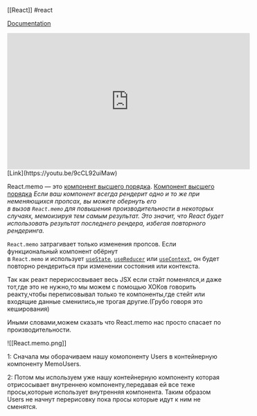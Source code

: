 [[React]] #react 

[Documentation](https://ru.reactjs.org/docs/react-api.html#reactmemo)

<iframe width="560" height="315" src="https://www.youtube.com/embed/9cCL92uiMaw" title="YouTube video player" frameborder="0" allow="accelerometer; autoplay; clipboard-write; encrypted-media; gyroscope; picture-in-picture" allowfullscreen></iframe>
[Link](https://youtu.be/9cCL92uiMaw)

React.memo — это [компонент высшего порядка](https://ru.reactjs.org/docs/higher-order-components.html).
[Компонент высшего порядка](https://ru.reactjs.org/docs/higher-order-components.html) _Если ваш компонент всегда рендерит одно и то же при неменяющихся пропсах, вы можете обернуть его в вызов `React.memo` для повышения производительности в некоторых случаях, мемоизируя тем самым результат. Это значит, что React будет использовать результат последнего рендера, избегая повторного рендеринга._

`React.memo` затрагивает только изменения пропсов. Если функциональный компонент обёрнут в `React.memo` и использует [`useState`](https://ru.reactjs.org/docs/hooks-state.html), [`useReducer`](https://ru.reactjs.org/docs/hooks-reference.html#usereducer) или [`useContext`](https://ru.reactjs.org/docs/hooks-reference.html#usecontext), он будет повторно рендериться при изменении состояния или контекста.

Так как реакт перерисосвывает весь JSX если стэйт поменялся,и даже тот,где это не нужно,то мы можем с помощью ХОКов говорить реакту,чтобы переписовывал только те компоненты,где стейт или входящие данные сменились,не трогая другие.(Грубо говоря это кеширования)

Иными словами,можем сказать что React.memo нас просто спасает по производительности. 


![[React.memo.png]]

1: Сначала мы оборачиваем нашу комопоненту Users в контейнерную компоненту MemoUsers. 

2: Потом мы используем уже нашу контейнерную компоненту которая отрисосывает внутреннею компоненту,передавая ей все теже просы,которые использует внутренняя компонента.  Таким образом Users не начнут перерисовку пока просы которые идут к ним не сменятся. 
